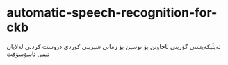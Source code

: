 # automatic-speech-recognition-for-ckb

ئەپڵیکەیشنی گۆرینی ئاخاوتن بۆ نوسین بۆ زمانی شیرینی کوردی
دروست کردنی لەلایان تیمی ئاسۆسۆفت
